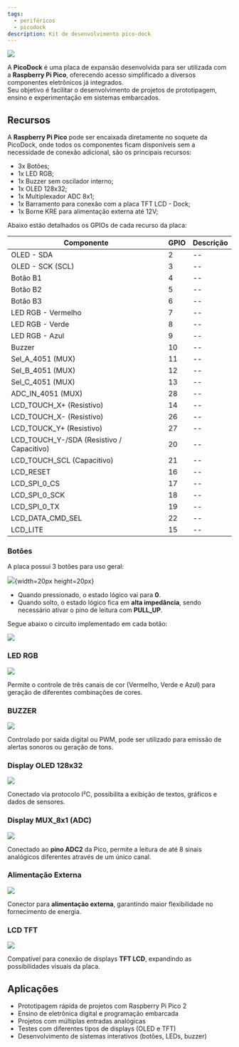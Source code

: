 ```yaml
---
tags:
  - periféricos
  - picodock
description: Kit de desenvolvimento pico-dock
---
```


![](picodock-imgs/PicoDockALL.png)

A **PicoDock** é uma placa de expansão desenvolvida para ser utilizada com a **Raspberry Pi Pico**, oferecendo acesso simplificado a diversos componentes eletrônicos já integrados.  
Seu objetivo é facilitar o desenvolvimento de projetos de prototipagem, ensino e experimentação em sistemas embarcados.

## Recursos

A **Raspberry Pi Pico** pode ser encaixada diretamente no soquete da PicoDock, onde todos os componentes ficam disponíveis sem a necessidade de conexão adicional, são os principais recursos:

- 3x Botões;
- 1x LED RGB;
- 1x Buzzer sem oscilador interno;
- 1x OLED 128x32;
- 1x Multiplexador ADC 8x1;
- 1x Barramento para conexão com a placa TFT LCD - Dock;
- 1x Borne KRE para alimentação externa até 12V;

Abaixo estão detalhados os GPIOs de cada recurso da placa:

| Componente | GPIO | Descrição |
| -------- | ----- | ----------- |
| OLED - SDA | 2 | -- |
| OLED - SCK (SCL) | 3 | -- |
| Botão B1 | 4 | -- |  
| Botão B2 | 5 | -- |
| Botão B3 | 6 | -- |
| LED RGB - Vermelho | 7 | -- |
| LED RGB - Verde | 8 | -- |
| LED RGB - Azul | 9 | -- |
| Buzzer | 10 | -- |
| Sel_A_4051 (MUX) | 11 | -- |
| Sel_B_4051 (MUX) | 12 | -- |
| Sel_C_4051 (MUX) | 13 | -- |
| ADC_IN_4051 (MUX) | 28 | -- |
| LCD_TOUCH_X+ (Resistivo) | 14 | -- |
| LCD_TOUCH_X- (Resistivo) | 26 | -- |
| LCD_TOUCK_Y+ (Resistivo) | 27 | -- |
| LCD_TOUCH_Y-/SDA (Resistivo / Capacitivo) | 20 | -- |
| LCD_TOUCH_SCL (Capacitivo) | 21 | -- |
| LCD_RESET | 16 | -- | 
| LCD_SPI_0_CS | 17 | -- |
| LCD_SPI_0_SCK | 18 | -- |
| LCD_SPI_0_TX | 19 | -- |
| LCD_DATA_CMD_SEL | 22 | -- |
| LCD_LITE | 15 | -- |

### Botões

A placa possui 3 botões para uso geral:

![](picodock-imgs/botoes.png){width=20px height=20px}

- Quando pressionado, o estado lógico vai para **0**.  
- Quando solto, o estado lógico fica em **alta impedância**, sendo necessário ativar o pino de leitura com **PULL_UP**.  

Segue abaixo o circuito implementado em cada botão:

![](picodock-imgs/sch_but.png)


### LED RGB

![](picodock-imgs/LED_RGB.png)

Permite o controle de três canais de cor (Vermelho, Verde e Azul) para geração de diferentes combinações de cores.  


### BUZZER

![](picodock-imgs/BUZZER.png)

Controlado por saída digital ou PWM, pode ser utilizado para emissão de alertas sonoros ou geração de tons. 


### Display OLED 128x32

![](picodock-imgs/OLED.png)

Conectado via protocolo I²C, possibilita a exibição de textos, gráficos e dados de sensores.  


### Display MUX_8x1 (ADC)

![](picodock-imgs/Mux_8x1.png)

Conectado ao **pino ADC2** da Pico, permite a leitura de até 8 sinais analógicos diferentes através de um único canal.  


### Alimentação Externa

![](picodock-imgs/Alimentacao.png)

Conector para **alimentação externa**, garantindo maior flexibilidade no fornecimento de energia.  

### LCD TFT

![](picodock-imgs/LCD-TFT.png)

Compatível para conexão de displays **TFT LCD**, expandindo as possibilidades visuais da placa.  

## Aplicações

- Prototipagem rápida de projetos com Raspberry Pi Pico 2  
- Ensino de eletrônica digital e programação embarcada  
- Projetos com múltiplas entradas analógicas  
- Testes com diferentes tipos de displays (OLED e TFT)  
- Desenvolvimento de sistemas interativos (botões, LEDs, buzzer)  

